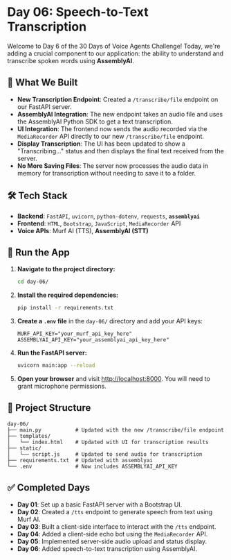 # Day 06: Speech-to-Text Transcription

Welcome to Day 6 of the 30 Days of Voice Agents Challenge\! Today, we're adding a crucial component to our application: the ability to understand and transcribe spoken words using **AssemblyAI**.

## 🧠 What We Built

  - **New Transcription Endpoint**: Created a `/transcribe/file` endpoint on our FastAPI server.
  - **AssemblyAI Integration**: The new endpoint takes an audio file and uses the AssemblyAI Python SDK to get a text transcription.
  - **UI Integration**: The frontend now sends the audio recorded via the `MediaRecorder` API directly to our new `/transcribe/file` endpoint.
  - **Display Transcription**: The UI has been updated to show a "Transcribing..." status and then displays the final text received from the server.
  - **No More Saving Files**: The server now processes the audio data in memory for transcription without needing to save it to a folder.

## 🛠 Tech Stack

  - **Backend**: `FastAPI`, `uvicorn`, `python-dotenv`, `requests`, **`assemblyai`**
  - **Frontend**: `HTML`, `Bootstrap`, `JavaScript`, `MediaRecorder` API
  - **Voice APIs**: Murf AI (TTS), **AssemblyAI (STT)**

## 🚀 Run the App

1.  **Navigate to the project directory:**
    ```bash
    cd day-06/
    ```
2.  **Install the required dependencies:**
    ```bash
    pip install -r requirements.txt
    ```
3.  **Create a `.env` file** in the `day-06/` directory and add your API keys:
    ```
    MURF_API_KEY="your_murf_api_key_here"
    ASSEMBLYAI_API_KEY="your_assemblyai_api_key_here"
    ```
4.  **Run the FastAPI server:**
    ```bash
    uvicorn main:app --reload
    ```
5.  **Open your browser** and visit [http://localhost:8000](https://www.google.com/search?q=http://localhost:8000). You will need to grant microphone permissions.

## 📂 Project Structure

```
day-06/
├── main.py           # Updated with the new /transcribe/file endpoint
├── templates/
│   └── index.html    # Updated with UI for transcription results
├── static/
│   └── script.js     # Updated to send audio for transcription
├── requirements.txt  # Updated with assemblyai
└── .env              # Now includes ASSEMBLYAI_API_KEY
```

## ✅ Completed Days

  - **Day 01**: Set up a basic FastAPI server with a Bootstrap UI.
  - **Day 02**: Created a `/tts` endpoint to generate speech from text using Murf AI.
  - **Day 03**: Built a client-side interface to interact with the `/tts` endpoint.
  - **Day 04**: Added a client-side echo bot using the `MediaRecorder` API.
  - **Day 05**: Implemented server-side audio upload and status display.
  - **Day 06**: Added speech-to-text transcription using AssemblyAI.
